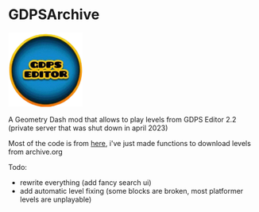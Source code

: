 # GDPSArchive

<img src="logo.png" width="150" alt="the mod's logo" />

A Geometry Dash mod that allows to play levels from GDPS Editor 2.2 (private server that was shut down in april 2023)

Most of the code is from [here](https://github.com/SergeyMC9730/levelhistory), i've just made functions to download levels from archive.org

Todo:
- rewrite everything (add fancy search ui)
- add automatic level fixing (some blocks are broken, most platformer levels are unplayable)
